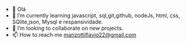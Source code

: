 - 👋 Olá
- 🌱 I’m currently learning javascript, sql,git,github, nodeJs, html, css, SQlite,json, Mysql e respansividade.
- 💞️ I’m looking to collaborate on new projects.
- 📫 How to reach me manzottiflavio22@gmail.com
